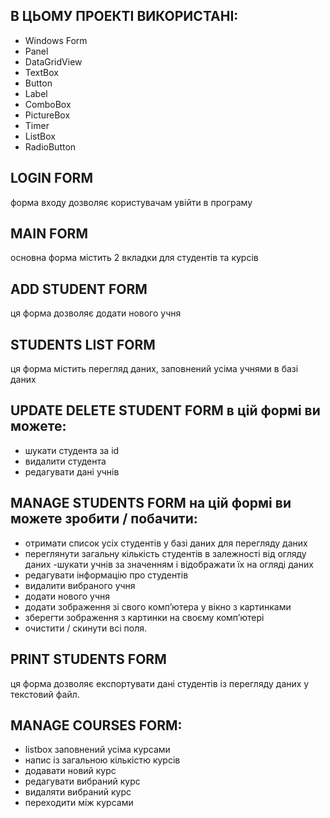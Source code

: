 ## В ЦЬОМУ ПРОЕКТІ ВИКОРИСТАНІ: 
- Windows Form 
- Panel
- DataGridView
- TextBox
- Button
- Label
- ComboBox
- PictureBox
- Timer
- ListBox
- RadioButton


## LOGIN FORM 
форма входу дозволяє користувачам увійти в програму


## MAIN FORM 
основна форма містить 2 вкладки для студентів та курсів


## ADD STUDENT FORM 
ця форма дозволяє додати нового учня


## STUDENTS LIST FORM 
ця форма містить перегляд даних, заповнений усіма учнями в базі даних


## UPDATE DELETE STUDENT FORM в цій формі ви можете:
- шукати студента за id
- видалити студента
- редагувати дані учнів


## MANAGE STUDENTS FORM на цій формі ви можете зробити / побачити:
- отримати список усіх студентів у базі даних для перегляду даних
- переглянути загальну кількість студентів в залежності від огляду даних
-шукати учнів за значенням і відображати їх на огляді даних
- редагувати інформацію про студентів
- видалити вибраного учня
- додати нового учня
- додати зображення зі свого комп’ютера у вікно з картинками
- зберегти зображення з картинки на своєму комп’ютері
- очистити / скинути всі поля.


## PRINT STUDENTS FORM 
ця форма дозволяє експортувати дані студентів із перегляду даних у текстовий файл. 


## MANAGE COURSES FORM:
- listbox заповнений усіма курсами
- напис із загальною кількістю курсів
- додавати новий курс
- редагувати вибраний курс
- видаляти вибраний курс
- переходити між курсами
